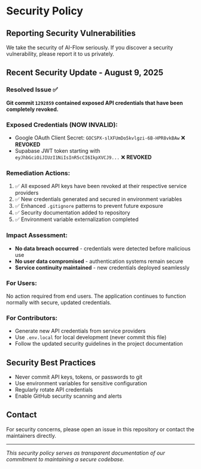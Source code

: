 # Security Policy

## Reporting Security Vulnerabilities

We take the security of AI-Flow seriously. If you discover a security vulnerability, please report it to us privately.

## Recent Security Update - August 9, 2025

### Resolved Issue ✅
**Git commit `1292859` contained exposed API credentials that have been completely revoked.**

### Exposed Credentials (NOW INVALID):
- Google OAuth Client Secret: `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` ❌ **REVOKED**
- Supabase JWT token starting with `eyJhbGciOiJIUzI1NiIsInR5cCI6IkpXVCJ9...` ❌ **REVOKED**

### Remediation Actions:
1. ✅ All exposed API keys have been revoked at their respective service providers
2. ✅ New credentials generated and secured in environment variables
3. ✅ Enhanced `.gitignore` patterns to prevent future exposure
4. ✅ Security documentation added to repository
5. ✅ Environment variable externalization completed

### Impact Assessment:
- **No data breach occurred** - credentials were detected before malicious use
- **No user data compromised** - authentication systems remain secure
- **Service continuity maintained** - new credentials deployed seamlessly

### For Users:
No action required from end users. The application continues to function normally with secure, updated credentials.

### For Contributors:
- Generate new API credentials from service providers
- Use `.env.local` for local development (never commit this file)
- Follow the updated security guidelines in the project documentation

## Security Best Practices

- Never commit API keys, tokens, or passwords to git
- Use environment variables for sensitive configuration
- Regularly rotate API credentials
- Enable GitHub security scanning and alerts

## Contact

For security concerns, please open an issue in this repository or contact the maintainers directly.

---
*This security policy serves as transparent documentation of our commitment to maintaining a secure codebase.*
